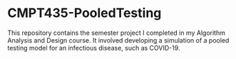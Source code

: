# CMPT435-PooledTesting
This repository contains the semester project I completed in my Algorithm Analysis and Design course. It involved developing a simulation of a pooled testing model for an infectious disease, such as COVID-19.
